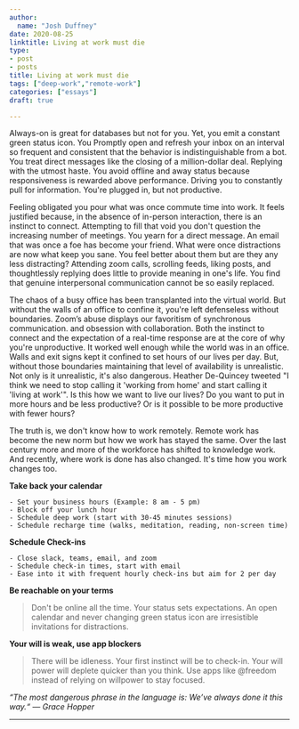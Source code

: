 ```yaml
---
author:
  name: "Josh Duffney"
date: 2020-08-25
linktitle: Living at work must die
type:
- post
- posts
title: Living at work must die
tags: ["deep-work","remote-work"]
categories: ["essays"]
draft: true

---
```


Always-on is great for databases but not for you. Yet, you emit a constant green status icon. You Promptly open and refresh your inbox on an interval so frequent and consistent that the behavior is indistinguishable from a bot. You treat direct messages like the closing of a million-dollar deal. Replying with the utmost haste. You avoid offline and away status because responsiveness is rewarded above performance. Driving you to constantly pull for information. You're plugged in, but not productive.

Feeling obligated you pour what was once commute time into work. It feels justified because, in the absence of in-person interaction, there is an instinct to connect. Attempting to fill that void you don't question the increasing number of meetings. You yearn for a direct message. An email that was once a foe has become your friend. What were once distractions are now what keep you sane. You feel better about them but are they any less distracting? Attending zoom calls, scrolling feeds, liking posts, and thoughtlessly replying does little to provide meaning in one's life. You find that genuine interpersonal communication cannot be so easily replaced.

The chaos of a busy office has been transplanted into the virtual world. But without the walls of an office to confine it, you're left defenseless without boundaries. Zoom’s abuse displays our favoritism of synchronous communication. and obsession with collaboration. Both the instinct to connect and the expectation of a real-time response are at the core of why you're unproductive. It worked well enough while the world was in an office. Walls and exit signs kept it confined to set hours of our lives per day. But, without those boundaries maintaining that level of availability is unrealistic. Not only is it unrealistic, it's also dangerous. Heather De-Quincey tweeted "I think we need to stop calling it 'working from home' and start calling it 'living at work'". Is this how we want to live our lives? Do you want to put in more hours and be less productive? Or is it possible to be more productive with fewer hours?

The truth is, we don't know how to work remotely. Remote work has become the new norm but how we work has stayed the same. Over the last century more and more of the workforce has shifted to knowledge work. And recently, where work is done has also changed. It's time how you work changes too.

**Take back your calendar**
	
	- Set your business hours (Example: 8 am - 5 pm)
	- Block off your lunch hour
	- Schedule deep work (start with 30-45 minutes sessions)
	- Schedule recharge time (walks, meditation, reading, non-screen time)

**Schedule Check-ins**

    - Close slack, teams, email, and zoom
    - Schedule check-in times, start with email
    - Ease into it with frequent hourly check-ins but aim for 2 per day

**Be reachable on your terms**

> Don't be online all the time. Your status sets expectations. An open calendar and never changing green status icon are irresistible invitations for distractions.

**Your will is weak, use app blockers**

> There will be idleness. Your first instinct will be to check-in. Your will power will deplete quicker than you think. Use apps like @freedom instead of relying on willpower to stay focused.

_“The most dangerous phrase in the language is: We’ve always done it this way.“ — Grace Hopper_

---

<script async data-uid="41f74cd44d" src="https://unique-writer-1890.ck.page/41f74cd44d/index.js"></script>
